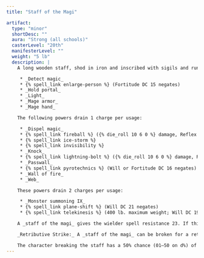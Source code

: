 ```yaml
---
title: "Staff of the Magi"

artifact:
  type: "minor"
  shortDesc: ""
  aura: "Strong (all schools)"
  casterLevel: "20th"
  manifesterLevel: ""
  weight: "5 lb"
  description: |
    A long wooden staff, shod in iron and inscribed with sigils and runes of all types, this potent artifact contains many spell powers and other functions. Some of its powers use charges, while others don't. The following powers do not use charges:

     * _Detect magic_
     * {% spell_link enlarge-person %} (Fortitude DC 15 negates)
     * _Hold portal_
     * _Light_
     * _Mage armor_
     * _Mage hand_

    The following powers drain 1 charge per usage:

     * _Dispel magic_
     * {% spell_link fireball %} ({% die_roll 10 6 0 %} damage, Reflex DC 17 half )
     * {% spell_link ice-storm %}
     * {% spell_link invisibility %}
     * _Knock_
     * {% spell_link lightning-bolt %} ({% die_roll 10 6 0 %} damage, Reflex DC 17 half )
     * _Passwall_
     * {% spell_link pyrotechnics %} (Will or Fortitude DC 16 negates)
     * _Wall of fire_
     * _Web_

    These powers drain 2 charges per usage:

     * _Monster summoning IX_
     * {% spell_link plane-shift %} (Will DC 21 negates)
     * {% spell_link telekinesis %} (400 lb. maximum weight; Will DC 19 negates)

    A _staff of the magi_ gives the wielder spell resistance 23. If this is willingly lowered, however, the staff can also be used to absorb arcane spell energy directed at its wielder, as a _rod of absorption_ does. Unlike the rod, this staff converts spell levels into charges rather than retaining them as spell energy usable by a spellcaster. If the staff absorbs enough spell levels to exceed its limit of 50 charges, it explodes as if a retributive strike had been performed (see below). The wielder has no idea how many spell levels are cast at her, for the staff does not communicate this knowledge as a _rod of absorption_ does. (Thus, absorbing spells can be risky.)

    _Retributive Strike:_ A _staff of the magi_ can be broken for a retributive strike. Such an act must be purposeful and declared by the wielder. All charges in the staff are released in a 30-foot spread. All within 10 feet of the broken staff take hit points of damage equal to 8 times the number of charges in the staff, those between 11 feet and 20 feet away take points equal to 6 times the number of charges, and those 21 feet to 30 feet distant take 4 times the number of charges. A DC 17 Reflex save reduces damage by half.

    The character breaking the staff has a 50% chance (01–50 on d%) of traveling to another plane of existence, but if she does not (51–100), the explosive release of spell energy destroys her. Only specific items, including the _staff of the magi_ and the _staff of power_ are capable of a retributive strike.
---
```

